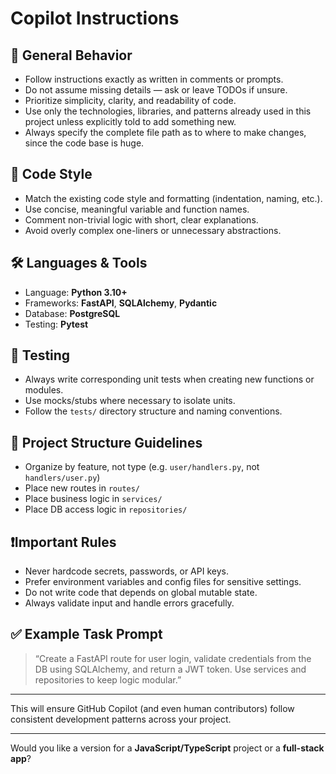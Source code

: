 # Copilot Instructions

## 🧠 General Behavior
- Follow instructions exactly as written in comments or prompts.
- Do not assume missing details — ask or leave TODOs if unsure.
- Prioritize simplicity, clarity, and readability of code.
- Use only the technologies, libraries, and patterns already used in this project unless explicitly told to add something new.
- Always specify the complete file path as to where to make changes, since the code base is huge.

## 🧹 Code Style
- Match the existing code style and formatting (indentation, naming, etc.).
- Use concise, meaningful variable and function names.
- Comment non-trivial logic with short, clear explanations.
- Avoid overly complex one-liners or unnecessary abstractions.

## 🛠️ Languages & Tools
- Language: **Python 3.10+**
- Frameworks: **FastAPI**, **SQLAlchemy**, **Pydantic**
- Database: **PostgreSQL**
- Testing: **Pytest**

## 🧪 Testing
- Always write corresponding unit tests when creating new functions or modules.
- Use mocks/stubs where necessary to isolate units.
- Follow the `tests/` directory structure and naming conventions.

## 📁 Project Structure Guidelines
- Organize by feature, not type (e.g. `user/handlers.py`, not `handlers/user.py`)
- Place new routes in `routes/`
- Place business logic in `services/`
- Place DB access logic in `repositories/`

## ❗Important Rules
- Never hardcode secrets, passwords, or API keys.
- Prefer environment variables and config files for sensitive settings.
- Do not write code that depends on global mutable state.
- Always validate input and handle errors gracefully.

## ✅ Example Task Prompt
> “Create a FastAPI route for user login, validate credentials from the DB using SQLAlchemy, and return a JWT token. Use services and repositories to keep logic modular.”

---

This will ensure GitHub Copilot (and even human contributors) follow consistent development patterns across your project.

---

Would you like a version for a **JavaScript/TypeScript** project or a **full-stack app**?
